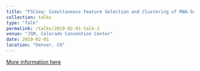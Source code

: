 ```yaml
---
title: "FSCseq: Simultaneous Feature Selection and Clustering of RNA-Seq Data"
collection: talks
type: "Talk"
permalink: /talks/2019-02-01-talk-2
venue: "JSM, Colorado Convention Center"
date: 2019-02-01
location: "Denver, CO"
---
```


[More information here]([Abstract](https://ww2.amstat.org/meetings/jsm/2019/onlineprogram/AbstractDetails.cfm?abstractid=305323))
